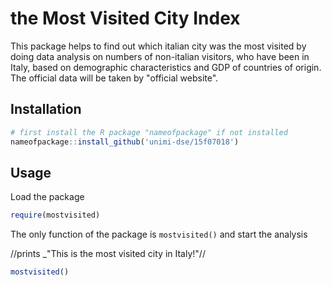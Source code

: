 # the Most Visited City Index

This package helps to find out which italian city was the most visited by doing data analysis on numbers of non-italian visitors, who have been in Italy, based on demographic characteristics and GDP of countries of origin. The official data will be taken by "official website".

## Installation

```R
# first install the R package "nameofpackage" if not installed
nameofpackage::install_github('unimi-dse/15f07018')
```

## Usage

Load the package

```R
require(mostvisited)
```

The only function of the package is `mostvisited()` and start the analysis

//prints _"This is the most visited city in Italy!"//

```R
mostvisited()
```
